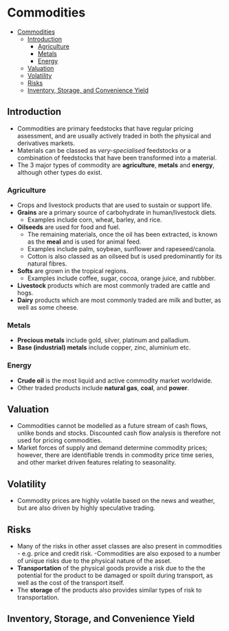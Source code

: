 # Commodities

- [Commodities](#commodities)
  - [Introduction](#introduction)
    - [Agriculture](#agriculture)
    - [Metals](#metals)
    - [Energy](#energy)
  - [Valuation](#valuation)
  - [Volatility](#volatility)
  - [Risks](#risks)
  - [Inventory, Storage, and Convenience Yield](#inventory-storage-and-convenience-yield)

## Introduction

- Commodities are primary feedstocks that have regular pricing assessment, and are usually actively traded in both the physical and derivatives markets.
- Materials can be classed as *very-specialised* feedstocks or a combination of feedstocks that have been transformed into a material.
- The 3 major types of commodity are **agriculture**, **metals** and **energy**, although other types do exist.

### Agriculture

- Crops and livestock products that are used to sustain or support life.
- **Grains** are a primary source of carbohydrate in human/livestock diets.
  - Examples include corn, wheat, barley, and rice.
- **Oilseeds** are used for food and fuel.
  - The remaining materials, once the oil has been extracted, is known as the **meal** and is used for animal feed.
  - Examples include palm, soybean, sunflower and rapeseed/canola.
  - Cotton is also classed as an oilseed but is used predominantly for its natural fibres.
- **Softs** are grown in the tropical regions.
  - Examples include coffee, sugar, cocoa, orange juice, and rubbber.
- **Livestock** products which are most commonly traded are cattle and hogs.
- **Dairy** products which are most commonly traded are milk and butter, as well as some cheese.

### Metals

- **Precious metals** include gold, silver, platinum and palladium.
- **Base (industrial) metals** include copper, zinc, aluminium etc.

### Energy

- **Crude oil** is the most liquid and active commodity market worldwide.
- Other traded products include **natural gas**, **coal**, and **power**.

## Valuation

- Commodities cannot be modelled as a future stream of cash flows, unlike bonds and stocks. Discounted cash flow analysis is therefore not used for pricing commodities.
- Market forces of supply and demand determine commodity prices; however, there are identifiable trends in commodity price time series, and other market driven features relating to seasonality.

## Volatility

- Commodity prices are highly volatile based on the news and weather, but are also driven by highly speculative trading.

## Risks

- Many of the risks in other asset classes are also present in commodities - e.g. price and credit risk.
-Commodities are also exposed to a number of unique risks due to the physical nature of the asset.
- **Transportation** of the physical goods provide a risk due to the the potential for the product to be damaged or spoilt during transport, as well as the cost of the transport itself.
- The **storage** of the products also provides similar types of risk to transportation.

## Inventory, Storage, and Convenience Yield


